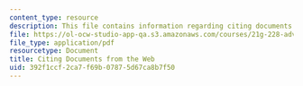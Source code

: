 ```yaml
---
content_type: resource
description: This file contains information regarding citing documents from the web.
file: https://ol-ocw-studio-app-qa.s3.amazonaws.com/courses/21g-228-advanced-workshop-in-writing-for-social-sciences-and-architecture-els-spring-2007/392f1ccf2ca7f69b07875d67ca8b7f50_MIT21G.228S07_citing_web.pdf
file_type: application/pdf
resourcetype: Document
title: Citing Documents from the Web
uid: 392f1ccf-2ca7-f69b-0787-5d67ca8b7f50
---
```

